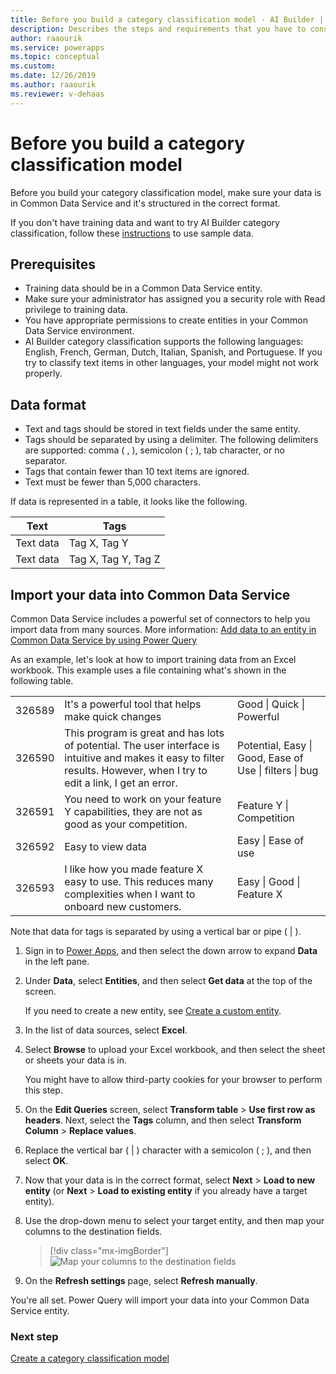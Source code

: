 ```yaml
---
title: Before you build a category classification model - AI Builder | Microsoft Docs
description: Describes the steps and requirements that you have to consider before you build your model.
author: raaourik 
ms.service: powerapps
ms.topic: conceptual
ms.custom: 
ms.date: 12/26/2019
ms.author: raaourik 
ms.reviewer: v-dehaas
---
```


# Before you build a category classification model

Before you build your category classification model, make sure your data is in Common Data Service and it's structured in the correct format.

If you don't have training data and want to try AI Builder category classification, follow these [instructions](text-classification-sample-data.md) to use sample data.

## Prerequisites

- Training data should be in a Common Data Service entity.
- Make sure your administrator has assigned you a security role with Read privilege to training data.
- You have appropriate permissions to create entities in your Common Data Service environment.
- AI Builder category classification supports the following languages: English, French, German, Dutch, Italian, Spanish, and Portuguese. If you try to classify text items in other languages, your model might not work properly. 

## Data format

- Text and tags should be stored in text fields under the same entity.
- Tags should be separated by using a delimiter. The following delimiters are supported<!--Writing Style Guide says about "we": "In general, don't use." ("We recommend" is an exception to this.) -->: comma ( , ), semicolon ( ; ), tab character, or no separator.
- Tags that contain fewer than 10 text items are ignored.
- Text must be fewer than 5,000 characters.

If data is represented in a table, it looks like the following.

| Text      | Tags                |
|-----------|---------------------|
| Text data | Tag X, Tag Y        |
| Text data | Tag X, Tag Y, Tag Z |

## Import your data into Common Data Service

Common Data Service includes a powerful set of connectors to help you import data from many sources. More information: [Add data to an entity in Common Data Service by using Power Query](/powerapps/maker/common-data-service/data-platform-cds-newentity-pq)

As an example, let's look at how to import training data from an Excel workbook. This example uses a file containing what's shown in the following table.

|   |   |   |
|---|---|---|
|326589    |It's a powerful tool that helps make quick changes   |Good \| Quick \| Powerful |
|326590    |This program is great and has lots of potential. The user interface is intuitive and makes it easy to filter results. However, when I try to edit a link, I get an error.    |Potential, Easy \| Good, Ease of Use \| filters \| bug  |
|326591    | You need to work on your feature Y capabilities, they are not as good as your competition. |Feature Y \| Competition     |
|326592    |Easy to view data        |Easy \| Ease of use                                |
|326593    |I like how you made feature X easy to use. This reduces many complexities when I want to onboard new customers. | Easy \|  Good \| Feature X                             |

Note that data for tags is separated by using a vertical bar or pipe ( \| ).

1. Sign in to [Power Apps](https://make.powerapps.com/), and then select the down arrow to expand **Data** in the left pane.

2. Under **Data**, select **Entities**, and then select **Get data** at the top of the screen.

    If you need to create a new entity, see [Create a custom entity](https://docs.microsoft.com/powerapps/maker/common-data-service/data-platform-create-entity).

3. In the list of data sources, select **Excel**.

4. Select **Browse** to upload your Excel workbook, and then select the sheet or sheets your data is in.

    You might have to allow third-party cookies for your browser to perform this step.

6. On the **Edit Queries** screen, select **Transform table** > **Use first row as headers**. Next, select the **Tags** column, and then select **Transform Column** > **Replace values**.

1. Replace the vertical bar ( \| ) character with a semicolon ( ; ), and then select **OK**.

1. Now that your data is in the correct format, select **Next** > **Load to new entity** (or **Next** > **Load to existing entity** if you already have a target entity).

1. Use the drop-down menu to select your target entity, and then map your columns to the destination fields.<!--Edit okay?-->

    > [!div class="mx-imgBorder"]
    > ![Map your columns to the destination fields](media/create-text-model-map-columns.png "Map your columns to the destination fields")

1. On the **Refresh settings** page, select **Refresh manually**.

You're all set. Power Query will import your data into your Common Data Service entity.

### Next step

[Create a category classification model](create-text-classification-model.md)
